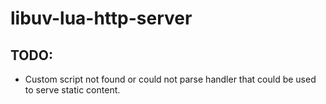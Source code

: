 
libuv-lua-http-server
=====================

TODO:
----
* Custom script not found or could not parse handler that could be used to serve static content.

